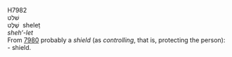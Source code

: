 <body>
  <p>H7982<br>  שׁלט  <br> שֶׁלֶט  ‎  sheleṭ  <br><i>sheh‘-let </i><br>From <a href="h7980.htm">7980</a>  probably a <i>shield</i> (as <i>controlling</i>, that is, protecting the person): - shield.<br></p>
 </body>